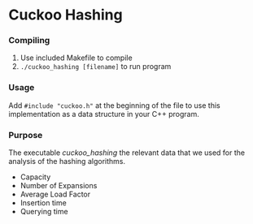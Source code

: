 # Cuckoo Hashing

### Compiling
1. Use included Makefile to compile
2. `./cuckoo_hashing [filename]` to run program

### Usage
Add `#include "cuckoo.h"` at the beginning of the file to use this implementation as a data structure in your C++ program.

### Purpose
The executable *cuckoo_hashing* the relevant data that we used for the analysis of the hashing algorithms.
* Capacity
* Number of Expansions
* Average Load Factor
* Insertion time
* Querying time
